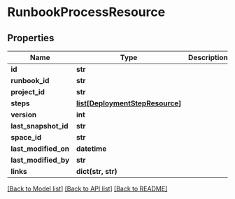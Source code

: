 # RunbookProcessResource

## Properties
Name | Type | Description | Notes
------------ | ------------- | ------------- | -------------
**id** | **str** |  | [optional] 
**runbook_id** | **str** |  | [optional] 
**project_id** | **str** |  | [optional] 
**steps** | [**list[DeploymentStepResource]**](DeploymentStepResource.md) |  | [optional] 
**version** | **int** |  | 
**last_snapshot_id** | **str** |  | [optional] 
**space_id** | **str** |  | [optional] 
**last_modified_on** | **datetime** |  | [optional] 
**last_modified_by** | **str** |  | [optional] 
**links** | **dict(str, str)** |  | [optional] 

[[Back to Model list]](../README.md#documentation-for-models) [[Back to API list]](../README.md#documentation-for-api-endpoints) [[Back to README]](../README.md)

